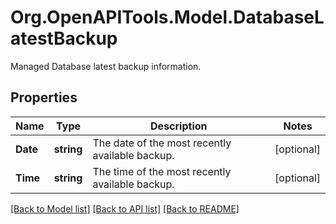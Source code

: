 # Org.OpenAPITools.Model.DatabaseLatestBackup
Managed Database latest backup information.

## Properties

Name | Type | Description | Notes
------------ | ------------- | ------------- | -------------
**Date** | **string** | The date of the most recently available backup. | [optional] 
**Time** | **string** | The time of the most recently available backup. | [optional] 

[[Back to Model list]](../README.md#documentation-for-models) [[Back to API list]](../README.md#documentation-for-api-endpoints) [[Back to README]](../README.md)


